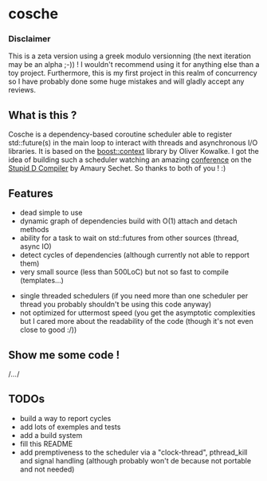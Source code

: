 # cosche

### Disclaimer

This is a zeta version using a greek modulo versionning (the next iteration may be an alpha ;-)) ! I wouldn't recommend using it for anything else than a toy project. Furthermore, this is my first project in this realm of concurrency so I have probably done some huge mistakes and will gladly accept any reviews.

## What is this ?

Cosche is a dependency-based coroutine scheduler able to register std::future(s) in the main loop to interact with threads and asynchronous I/O libraries. It is based on the [boost::context](https://github.com/boostorg/context) library by Oliver Kowalke. I got the idea of building such a scheduler watching an amazing [conference](https://www.youtube.com/watch?v=AhR4PSExnqk) on the [Stupid D Compiler](https://github.com/SDC-Developers/SDC) by Amaury Sechet. So thanks to both of you ! :)

## Features

+ dead simple to use
+ dynamic graph of dependencies build with O(1) attach and detach methods
+ ability for a task to wait on std::futures from other sources (thread, async IO)
+ detect cycles of dependencies (although currently not able to repport them)
+ very small source (less than 500LoC) but not so fast to compile (templates...)
- single threaded schedulers (if you need more than one scheduler per thread you
  probably shouldn't be using this code anyway)
- not optimized for uttermost speed (you get the asymptotic complexities but I cared
  more about the readability of the code (though it's not even close to good :/))  

## Show me some code !

/*...*/


## TODOs

- build a way to report cycles
- add lots of exemples and tests
- add a build system
- fill this README
- add premptiveness to the scheduler via a "clock-thread", pthread_kill and signal handling
  (although probably won't de because not portable and not needed)
